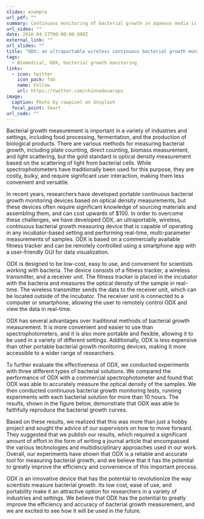 ```yaml
---
slides: example
url_pdf: ""
summary: Continuous monitoring of bacterial growth in aqueous media is essential in various fields, but current methods using benchtop spectrophotometers are limited by their large size and require labor-intensive multiple samplings. To address these issues, we have developed an optical density measuring device (ODX) based on a generic fitness tracker. ODX is ultra-portable, low-cost, and can be used in bacterial incubators for real-time monitoring, even while shaking is in progress. We have tested ODX with different bacterial types and growth conditions and found that it performs comparably to a commercial benchtop spectrophotometer. We have also developed a smartphone application that allows users to be notified when bacterial concentrations reach targeted values. With its potential for automation and mass production, ODX has numerous potential applications in biotechnology research and industry.
url_video: ""
date: 2016-04-27T00:00:00.000Z
external_link: ""
url_slides: ""
title: "ODX: an ultraportable wireless continuous bacterial growth monitoring device."
tags:
  - Biomedical, ODX, bacterial growth monitoring
links:
  - icon: twitter
    icon_pack: fab
    name: Follow
    url: https://twitter.com/chinnadevarapu
image:
  caption: Photo by rawpixel on Unsplash
  focal_point: Smart
url_code: ""
---
```

Bacterial growth measurement is important in a variety of industries and settings, including food processing, fermentation, and the production of biological products. There are various methods for measuring bacterial growth, including plate counting, direct counting, biomass measurement, and light scattering, but the gold standard is optical density measurement based on the scattering of light from bacterial cells. While spectrophotometers have traditionally been used for this purpose, they are costly, bulky, and require significant user interaction, making them less convenient and versatile.

In recent years, researchers have developed portable continuous bacterial growth monitoring devices based on optical density measurements, but these devices often require significant knowledge of sourcing materials and assembling them, and can cost upwards of $100. In order to overcome these challenges, we have developed ODX, an ultraportable, wireless, continuous bacterial growth measuring device that is capable of operating in any incubator-based setting and performing real-time, multi-parameter measurements of samples.  ODX is  based on a commercially available fitness tracker and can be remotely controlled using a smartphone app with a user-friendly GUI for data visualization. 

ODX is designed to be low-cost, easy to use, and convenient for scientists working with bacteria. The device consists of a fitness tracker, a wireless transmitter, and a receiver unit. The fitness tracker is placed in the incubator with the bacteria and measures the optical density of the sample in real-time. The wireless transmitter sends the data to the receiver unit, which can be located outside of the incubator. The receiver unit is connected to a computer or smartphone, allowing the user to remotely control  ODX and view the data in real-time.

 ODX has several advantages over traditional methods of bacterial growth measurement. It is more convenient and easier to use than spectrophotometers, and it is also more portable and flexible, allowing it to be used in a variety of different settings. Additionally,  ODX is less expensive than other portable bacterial growth monitoring devices, making it more accessible to a wider range of researchers.

To further evaluate the effectiveness of  ODX, we conducted experiments with three different types of bacterial solutions. We compared the performance of  ODX with a commercial spectrophotometer and found that  ODX was able to accurately measure the optical density of the samples. We then conducted continuous bacterial growth monitoring tests, running experiments with each bacterial solution for more than 10 hours. The results, shown in the figure below, demonstrate that  ODX was able to faithfully reproduce the bacterial growth curves.

Based on these results, we realized that this was more than just a hobby project and sought the advice of our supervisors on how to move forward. They suggested that we publish our results, which required a significant amount of effort in the form of writing a journal article that encompassed the various technologies and multidisciplinary approaches used in our work. Overall, our experiments have shown that  ODX is a reliable and accurate tool for measuring bacterial growth, and we believe that it has the potential to greatly improve the efficiency and convenience of this important process.

ODX is an innovative device that has the potential to revolutionize the way scientists measure bacterial growth. Its low cost, ease of use, and portability make it an attractive option for researchers in a variety of industries and settings. We believe that  ODX has the potential to greatly improve the efficiency and accuracy of bacterial growth measurement, and we are excited to see how it will be used in the future.
